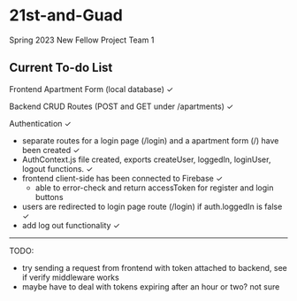 # 21st-and-Guad
Spring 2023 New Fellow Project Team 1

## Current To-do List

Frontend Apartment Form (local database) ✓

Backend CRUD Routes (POST and GET under /apartments) ✓

Authentication ✓

- separate routes for a login page (/login) and a apartment form (/) have been created ✓
- AuthContext.js file created, exports 
    createUser,
    loggedIn,
    loginUser,
    logout functions. ✓
- frontend client-side has been connected to Firebase ✓
    - able to error-check and return accessToken for register and login buttons
- users are redirected to login page route (/login) if auth.loggedIn is false ✓
- add log out functionality ✓
---
TODO:
- try sending a request from frontend with token attached to backend, see if verify middleware works
- maybe have to deal with tokens expiring after an hour or two? not sure